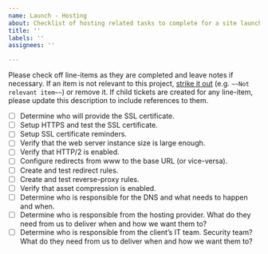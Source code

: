```yaml
---
name: Launch - Hosting
about: Checklist of hosting related tasks to complete for a site launch.
title: ''
labels: ''
assignees: ''

---
```


Please check off line-items as they are completed and leave notes if necessary.
If an item is not relevant to this project, [strike it out](https://docs.github.com/en/github/writing-on-github/basic-writing-and-formatting-syntax#styling-text)
(e.g. `~~Not relevant item~~`) or remove it. If child tickets are created for
any line-item, please update this description to include references to them.

- [ ] Determine who will provide the SSL certificate.
- [ ] Setup HTTPS and test the SSL certificate.
- [ ] Setup SSL certificate reminders.
- [ ] Verify that the web server instance size is large enough.
- [ ] Verify that HTTP/2 is enabled.
- [ ] Configure redirects from www to the base URL (or vice-versa).
- [ ] Create and test redirect rules.
- [ ] Create and test reverse-proxy rules.
- [ ] Verify that asset compression is enabled.
- [ ] Determine who is responsible for the DNS and what needs to happen and when.
- [ ] Determine who is responsible from the hosting provider. What do they need from us to deliver when and how we want them to?
- [ ] Determine who is responsible from the client’s IT team. Security team? What do they need from us to deliver when and how we want them to?
